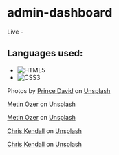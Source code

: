 # admin-dashboard

Live - 


## Languages used:

- ![HTML5](https://img.shields.io/badge/html5-%23E34F26.svg?style=for-the-badge&logo=html5&logoColor=white)   
- ![CSS3](https://img.shields.io/badge/css3-%231572B6.svg?style=for-the-badge&logo=css3&logoColor=white)   









Photos by <a href="https://unsplash.com/@bravoprince?utm_content=creditCopyText&utm_medium=referral&utm_source=unsplash">Prince David</a> on <a href="https://unsplash.com/photos/MMKAbQPIXg8?utm_content=creditCopyText&utm_medium=referral&utm_source=unsplash">Unsplash</a>
  

<a href="https://unsplash.com/@metinozer?utm_content=creditCopyText&utm_medium=referral&utm_source=unsplash">Metin Ozer</a> on <a href="https://unsplash.com/photos/C5c1F9HT4-I?utm_content=creditCopyText&utm_medium=referral&utm_source=unsplash">Unsplash</a>

<a href="https://unsplash.com/@metinozer?utm_content=creditCopyText&utm_medium=referral&utm_source=unsplash">Metin Ozer</a> on <a href="https://unsplash.com/photos/Fu16LOwqqKE?utm_content=creditCopyText&utm_medium=referral&utm_source=unsplash">Unsplash</a>
  
<a href="https://unsplash.com/@chriskendall?utm_content=creditCopyText&utm_medium=referral&utm_source=unsplash">Chris Kendall</a> on <a href="https://unsplash.com/photos/sJ6az6-T1u8?utm_content=creditCopyText&utm_medium=referral&utm_source=unsplash">Unsplash</a>

<a href="https://unsplash.com/@chriskendall?utm_content=creditCopyText&utm_medium=referral&utm_source=unsplash">Chris Kendall</a> on <a href="https://unsplash.com/photos/sJ6az6-T1u8?utm_content=creditCopyText&utm_medium=referral&utm_source=unsplash">Unsplash</a>
  
  
